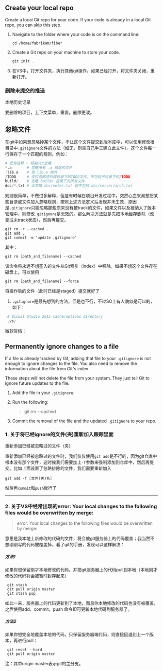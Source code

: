 ## Create your local repo

Create a local Git repo for your code. If your code is already in a local Git repo, you can skip this step.

1. Navigate to the folder where your code is on the command line:

   ```
   cd /home/fabrikam/fiber
   ```

2. Create a Git repo on your machine to store your code. 

   ```
   git init .
   ```

3. 在VS中，打开文件夹，执行其他git操作。如果已经打开，将文件夹关闭，重新打开。



### 删除未提交的推送

本地历史记录

要删除的项目，上下文菜单，重置，删除更改。



## 忽略文件

在git中如果想忽略掉某个文件，不让这个文件提交到版本库中，可以使用修改根目录中`.gitignore`文件的方法（如无，则需自己手工建立此文件）。这个文件每一行保存了一个匹配的规则，例如：

```Python
# 此为注释 - 将被Git忽略
*.a       # 忽略所有 .a 结尾的文件
!lib.a    # 但 lib.a 除外
/TODO     # 仅仅忽略项目根目录下的TODO文件，不包括子目录下的/TODO
build/    # 忽略 build/ 目录下的所有文件
doc/*.txt # 会忽略 doc/notes.txt 但不包括 doc/server/arch.txt
```

规则很简单，不做过多解释，但是有时候在项目开发过程中，突然心血来潮想把某些目录或文件加入忽略规则，按照上述方法定义后发现并未生效，原因是`.gitignore`只能忽略那些原来没有被track的文件，如果文件以及被纳入了版本管理中，则修改`.gitignore`是无效的。那么解决方法就是先把本地缓存删除（改变成未track状态），然后再提交。

```
git rm -r --cached .
git add .
git commit -m 'update .gitignore'
```

其中：

```
git rm [path_and_filename] --cached
```

该命令将永远不想签入的文件从Git索引（index）中移除，如果不想这个文件存在磁盘上，可以使用

```
git rm [path_and_filename] --force
```

将操作后的文件（此时已经是staged）提交就好了



1. `.gitignore`是最先想到的方法，但是也不行，不过SO上有人貌似是可以的，如下：

```python
 # Visual Studio 2015 cache/options directory
 .vs/
```



微软官档：

## Permanently ignore changes to a file

If a file is already tracked by Git, adding that file to your `.gitignore` is not enough to ignore changes to the file. You also need to remove the information about the file from Git's index

These steps will not delete the file from your system. They just tell Git to ignore future updates to the file.

1. Add the file in your `.gitignore`.

2. Run the following:

   > git rm --cached

3. Commit the removal of the file and the updated `.gitignore` to your repo.



### 1. 关于将已经ignore的文件(夹)重新加入跟踪里面

重新添加已经被忽略过的文件（夹）

重新添加已经被忽略过的文件时，我们仅仅使用`git add`是不行的，因为git仓库中根本没有那个文件，这时候我们需要加上`-f`参数来强制添加到仓库中，然后再提交。比如上面设置了忽略排除的文件，我们需要重新加入

```
git add -f [文件(夹)名]
```

然后再`commit`和`push`就行了

------

### 2. 关于VS中经常出现的error: Your local changes to the following files would be overwritten by merge:

> error: Your local changes to the following files would be overwritten by merge:

意思是我本地上新修改的代码的文件，将会被git服务器上的代码覆盖；我当然不想刚刚写的代码被覆盖掉，看了git的手册，发现可以这样解决：

##### 方法1

如果你想保留刚才本地修改的代码，并把git服务器上的代码pull到本地（本地刚才修改的代码将会被暂时封存起来）

```
 git stash  
 git pull origin master  
 git stash pop  
```

如此一来，服务器上的代码更新到了本地，而且你本地修改的代码也没有被覆盖，之后使用add，commit，push 命令即可更新本地代码到服务器了。

##### 方法2

如果你想完全地覆盖本地的代码，只保留服务器端代码，则直接回退到上一个版本，再进行pull：

```
 git reset --hard
 git pull origin master
```

注：其中origin master表示git的主分支。
